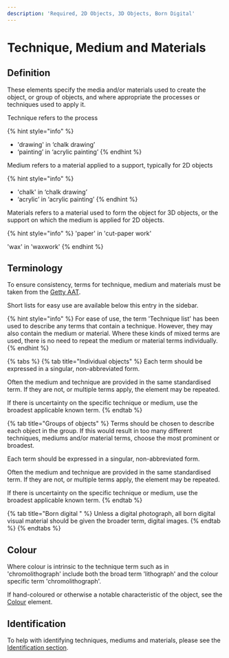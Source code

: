 ```yaml
---
description: 'Required, 2D Objects, 3D Objects, Born Digital'
---
```


# Technique, Medium and Materials

## Definition

These elements specify the media and/or materials used to create the object, or group of objects, and where appropriate the processes or techniques used to apply it.

Technique refers to the process

{% hint style="info" %}
* 'drawing' in ‘chalk drawing’ 
* ‘painting’ in ‘acrylic painting’
{% endhint %}

Medium refers to a material applied to a support, typically for 2D objects

{% hint style="info" %}
* 'chalk' in ‘chalk drawing’ 
* ‘acrylic’ in ‘acrylic painting’
{% endhint %}

Materials refers to a material used to form the object for 3D objects, or the support on which the medium is applied for 2D objects.  

{% hint style="info" %}
'paper' in 'cut-paper work'

'wax' in 'waxwork' 
{% endhint %}

## Terminology

To ensure consistency, terms for technique, medium and materials must be taken from the [Getty AAT](https://www.getty.edu/research/tools/vocabularies/aat/). 

Short lists for easy use are available below this entry in the sidebar.  

{% hint style="info" %}
For ease of use, the term 'Technique list' has been used to describe any terms that contain a technique. However, they may also contain the medium or material. Where these kinds of mixed terms are used, there is no need to repeat the medium or material terms individually. 
{% endhint %}

{% tabs %}
{% tab title="Individual objects" %}
Each term should be expressed in a singular, non-abbreviated form.

Often the medium and technique are provided in the same standardised term. If they are not, or multiple terms apply, the element may be repeated.  

If there is uncertainty on the specific technique or medium, use the broadest applicable known term.
{% endtab %}

{% tab title="Groups of objects" %}
Terms should be chosen to describe each object in the group. If this would result in too many different techniques, mediums and/or material terms, choose the most prominent or broadest. 

Each term should be expressed in a singular, non-abbreviated form.

Often the medium and technique are provided in the same standardised term. If they are not, or multiple terms apply, the element may be repeated.  

If there is uncertainty on the specific technique or medium, use the broadest applicable known term.
{% endtab %}

{% tab title="Born digital " %}
Unless a digital photograph, all born digital visual material should be given the broader term, digital images.
{% endtab %}
{% endtabs %}

## Colour

Where colour is intrinsic to the technique term such as in 'chromolithograph' include both the broad term 'lithograph' and the colour specific term 'chromolithograph'. 

If hand-coloured or otherwise a notable characteristic of the object, see the [Colour](../colour.md) element. 

## Identification

To help with identifying techniques, mediums and materials, please see the [Identification section](../../../dataset/about/specifics.md). 



## 



